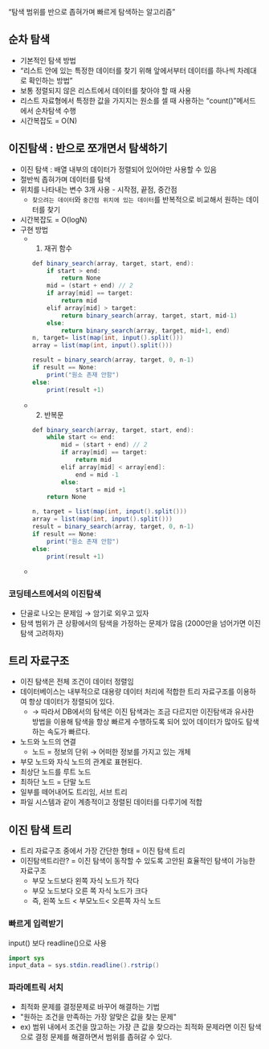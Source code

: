 “탐색 범위를 반으로 좁혀가며 빠르게 탐색하는 알고리즘”

## 순차 탐색

- 기본적인 탐색 방법
- “리스트 안에 있는 특정한 데이터를 찾기 위해 앞에서부터 데이터를 하나씩 차례대로 확인하는 방법”
- 보통 정렬되지 않은 리스트에서 데이터를 찾아야 할 때 사용
- 리스트 자료형에서 특정한 값을 가지지는 원소를 셀 때 사용하는 “count()”메서드에서 순차탐색 수행
- 시간복잡도 = O(N)

## 이진탐색 : 반으로 쪼개면서 탐색하기

- 이진 탐색 : 배열 내부의 데이터가 정렬되어 있어야만 사용할 수 있음
- 절반씩 좁혀가며 데이터를 탐색
- 위치를 나타내는 변수 3개 사용 - 시작점, 끝점, 중간점
    - `찾으려는 데이터`와 `중간점 위치에 있는 데이터`를 반복적으로 비교해서 원하는 데이터를 찾기
- 시간복잡도 = O(logN)
- 구현 방법
    - 1) 재귀 함수
        
        ```java
        def binary_search(array, target, start, end):
            if start > end:
                return None
            mid = (start + end) // 2
            if array[mid] == target:
                return mid
            elif array[mid] > target:
                return binary_search(array, target, start, mid-1)
            else:
                return binary_search(array, target, mid+1, end)
        n, target= list(map(int, input().split()))
        array = list(map(int, input().split()))
        
        result = binary_search(array, target, 0, n-1)
        if result == None:
            print("원소 존재 안함")
        else:
            print(result +1)
        ```
        
    - 2) 반복문
        
        ```java
        def binary_search(array, target, start, end):
            while start <= end:
                mid = (start + end) // 2
                if array[mid] == target:
                    return mid
                elif array[mid] < array[end]:
                    end = mid -1
                else:
                    start = mid +1
            return None
        
        n, target = list(map(int, input().split()))
        array = list(map(int, input().split()))
        result = binary_search(array, target, 0, n-1)
        if result == None:
            print("원소 존재 안함")
        else:
            print(result +1)
        ```
        
    - 

### 코딩테스트에서의 이진탐색

- 단골로 나오는 문제임 → 암기로 외우고 있자
- 탐색 범위가 큰 상황에서의 탐색을 가정하는 문제가 많음 (2000만을 넘어가면 이진탐색 고려하자)

## 트리 자료구조

- 이진 탐색은 전체 조건이 데이터 정렬임
- 데이터베이스는 내부적으로 대용량 데이터 처리에 적합한 트리 자료구조를 이용하여 항상 데이터가 정렬되어 있다.
    - → 따라서 DB에서의 탐색은 이진 탐색과는 조금 다르지만 이진탐색과 유사한 방법을 이용해 탐색을 항상 빠르게 수행하도록 되어 있어 데이터가 많아도 탐색하는 속도가 빠르다.
- 노드와 노드의 연결
    - 노드 = 정보의 단위 → 어떠한 정보를 가지고 있는 개체
- 부모 노드와 자식 노드의 관계로 표현된다.
- 최상단 노드를 루트 노드
- 최하단 노드 = 단말 노드
- 일부를 떼어내어도 트리임, 서브 트리
- 파일 시스템과 같이 계층적이고 정렬된 데이터를 다루기에 적합

## 이진 탐색 트리

- 트리 자료구조 중에서 가장 간단한 형태 = 이진 탐색 트리
- 이진탐색트리란? = 이진 탐색이 동작할 수 있도록 고안된 효율적인 탐색이 가능한 자료구조
    - 부모 노드보다 왼쪽 자식 노드가 작다
    - 부모 노드보다 오른 쪽 자식 노드가 크다
    - 즉, 왼쪽 노드 < 부모노드< 오른쪽 자식 노드

### 빠르게 입력받기

input() 보다 readline()으로 사용

```java
import sys
input_data = sys.stdin.readline().rstrip()
```


### 파라메트릭 서치 
- 최적화 문제를 결정문제로 바꾸어 해결하는 기법 
- "원하는 조건을 만족하는 가장 알맞은 값을 찾는 문제"
- ex) 범위 내에서 조건을 맍고하는 가장 큰 값을 찾으라는 최적화 문제라면 이진 탐색으로 결정 문제를 해결하면서 범위를 좁혀갈 수 있다. 
